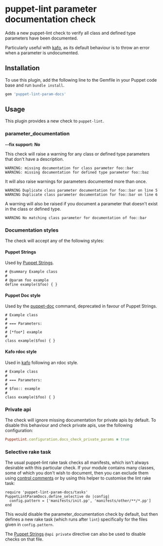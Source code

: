 # puppet-lint parameter documentation check

Adds a new puppet-lint check to verify all class and defined type parameters
have been documented.

Particularly useful with [kafo](https://github.com/theforeman/kafo), as its
default behaviour is to throw an error when a parameter is undocumented.

## Installation

To use this plugin, add the following line to the Gemfile in your Puppet code
base and run `bundle install`.

```ruby
gem 'puppet-lint-param-docs'
```

## Usage

This plugin provides a new check to `puppet-lint`.

### parameter\_documentation

**--fix support: No**

This check will raise a warning for any class or defined type parameters that
don't have a description.

```
WARNING: missing documentation for class parameter foo::bar
WARNING: missing documentation for defined type parameter foo::baz
```

It will also raise warnings for parameters documented more than once.

```
WARNING Duplicate class parameter documentation for foo::bar on line 5
WARNING Duplicate class parameter documentation for foo::bar on line 6
```

A warning will also be raised if you document a parameter that doesn't exist in the class or defined type.

```
WARNING No matching class parameter for documentation of foo::bar
```

### Documentation styles

The check will accept any of the following styles:

#### Puppet Strings

Used by [Puppet Strings](https://github.com/puppetlabs/puppetlabs-strings).

```puppet
# @summary Example class
#
# @param foo example
define example($foo) { }
```

#### Puppet Doc style

Used by the [puppet-doc](https://puppet.com/docs/puppet/6.18/man/doc.html)
command, deprecated in favour of Puppet Strings.

```puppet
# Example class
#
# === Parameters:
#
# [*foo*] example
#
class example($foo) { }
```

#### Kafo rdoc style

Used in [kafo](https://github.com/theforeman/kafo#documentation) following an
rdoc style.

```puppet
# Example class
#
# === Parameters:
#
# $foo:: example
#
class example($foo) { }
```

### Private api

The check will ignore missing documentation for private apis by default.
To disable this behaviour and check private apis, use the following configuration:

```ruby
PuppetLint.configuration.docs_check_private_params = true
```

### Selective rake task

The usual puppet-lint rake task checks all manifests, which isn't always
desirable with this particular check.  If your module contains many classes,
some of which you don't wish to document, then you can exclude them using
[control comments](http://puppet-lint.com/controlcomments/) or by using this
helper to customise the lint rake task:

    require 'puppet-lint-param-docs/tasks'
    PuppetLintParamDocs.define_selective do |config|
      config.pattern = ['manifests/init.pp', 'manifests/other/**/*.pp']
    end

This would disable the parameter\_documentation check by default, but then
defines a new rake task (which runs after `lint`) specifically for the files
given in `config.pattern`.

The [Puppet Strings](#puppet_strings) `@api private` directive can also be used
to disable checks on that file.
